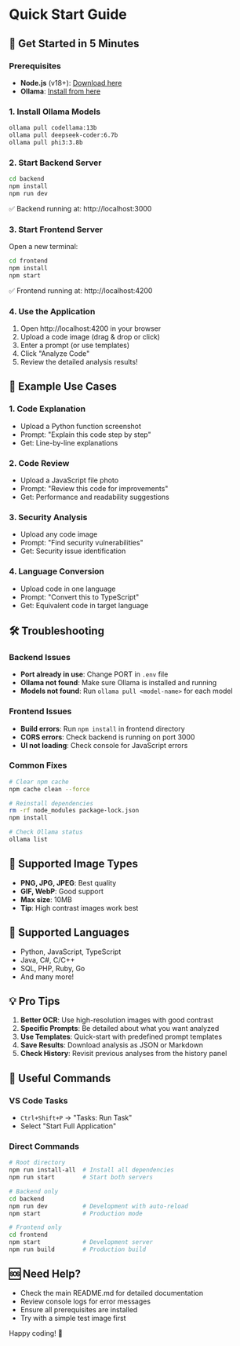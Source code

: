 # Quick Start Guide

## 🚀 Get Started in 5 Minutes

### Prerequisites
- **Node.js** (v18+): [Download here](https://nodejs.org/)
- **Ollama**: [Install from here](https://ollama.ai/)

### 1. Install Ollama Models
```bash
ollama pull codellama:13b
ollama pull deepseek-coder:6.7b
ollama pull phi3:3.8b
```

### 2. Start Backend Server
```bash
cd backend
npm install
npm run dev
```
✅ Backend running at: http://localhost:3000

### 3. Start Frontend Server
Open a new terminal:
```bash
cd frontend
npm install
npm start
```
✅ Frontend running at: http://localhost:4200

### 4. Use the Application
1. Open http://localhost:4200 in your browser
2. Upload a code image (drag & drop or click)
3. Enter a prompt (or use templates)
4. Click "Analyze Code"
5. Review the detailed analysis results!

## 🎯 Example Use Cases

### 1. Code Explanation
- Upload a Python function screenshot
- Prompt: "Explain this code step by step"
- Get: Line-by-line explanations

### 2. Code Review
- Upload a JavaScript file photo
- Prompt: "Review this code for improvements"
- Get: Performance and readability suggestions

### 3. Security Analysis
- Upload any code image
- Prompt: "Find security vulnerabilities"
- Get: Security issue identification

### 4. Language Conversion
- Upload code in one language
- Prompt: "Convert this to TypeScript"
- Get: Equivalent code in target language

## 🛠️ Troubleshooting

### Backend Issues
- **Port already in use**: Change PORT in `.env` file
- **Ollama not found**: Make sure Ollama is installed and running
- **Models not found**: Run `ollama pull <model-name>` for each model

### Frontend Issues
- **Build errors**: Run `npm install` in frontend directory
- **CORS errors**: Check backend is running on port 3000
- **UI not loading**: Check console for JavaScript errors

### Common Fixes
```bash
# Clear npm cache
npm cache clean --force

# Reinstall dependencies
rm -rf node_modules package-lock.json
npm install

# Check Ollama status
ollama list
```

## 📸 Supported Image Types
- **PNG, JPG, JPEG**: Best quality
- **GIF, WebP**: Good support
- **Max size**: 10MB
- **Tip**: High contrast images work best

## 🎨 Supported Languages
- Python, JavaScript, TypeScript
- Java, C#, C/C++
- SQL, PHP, Ruby, Go
- And many more!

## 💡 Pro Tips
1. **Better OCR**: Use high-resolution images with good contrast
2. **Specific Prompts**: Be detailed about what you want analyzed
3. **Use Templates**: Quick-start with predefined prompt templates
4. **Save Results**: Download analysis as JSON or Markdown
5. **Check History**: Revisit previous analyses from the history panel

## 🔗 Useful Commands

### VS Code Tasks
- `Ctrl+Shift+P` → "Tasks: Run Task"
- Select "Start Full Application"

### Direct Commands
```bash
# Root directory
npm run install-all  # Install all dependencies
npm run start        # Start both servers

# Backend only
cd backend
npm run dev          # Development with auto-reload
npm start            # Production mode

# Frontend only
cd frontend
npm start            # Development server
npm run build        # Production build
```

## 🆘 Need Help?
- Check the main README.md for detailed documentation
- Review console logs for error messages
- Ensure all prerequisites are installed
- Try with a simple test image first

Happy coding! 🎉
